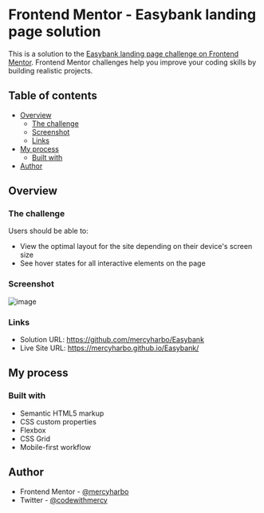 # Frontend Mentor - Easybank landing page solution

This is a solution to the [Easybank landing page challenge on Frontend Mentor](https://www.frontendmentor.io/challenges/easybank-landing-page-WaUhkoDN). Frontend Mentor challenges help you improve your coding skills by building realistic projects. 

## Table of contents

- [Overview](#overview)
  - [The challenge](#the-challenge)
  - [Screenshot](#screenshot)
  - [Links](#links)
- [My process](#my-process)
  - [Built with](#built-with)
- [Author](#author)


## Overview

### The challenge

Users should be able to:

- View the optimal layout for the site depending on their device's screen size
- See hover states for all interactive elements on the page

### Screenshot

![image](https://user-images.githubusercontent.com/64808015/120483958-81889280-c3aa-11eb-8cc9-f5a6c1d53315.png)



### Links

- Solution URL: https://github.com/mercyharbo/Easybank
- Live Site URL: https://mercyharbo.github.io/Easybank/

## My process

### Built with

- Semantic HTML5 markup
- CSS custom properties
- Flexbox
- CSS Grid
- Mobile-first workflow

## Author

- Frontend Mentor - [@mercyharbo](https://www.frontendmentor.io/profile/mercyharbo)
- Twitter - [@codewithmercy](https://www.twitter.com/codewithmercy)
